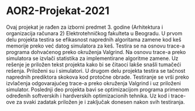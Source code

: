 # AOR2-Projekat-2021
Ovaj projekat je rađen za izborni predmet 3. godine (Arhitektura i organizacija računara 2) Elektrotehničkog fakulteta u Beogradu. 
U prvom delu projekta testira se efikasnost naprednih algoritama zamene kod keš memorije preko već datog simulatora za keš. Testira se na osnovu trace-a programa dohvaćenog preko okruženja Valgrind. Na osnovu trace-a preko simulatora se izvlači statistika za implementirane algoritme zamene. Uz rešenje je priložen tekst projekta kako bi se čitaoci lakše snašli tumačeći rešenja. Priloženi su i simulatori.
U drugom delu projekta testira se tačnost naprednih prediktora skokova kod protočne obrade. Testiranje se vrši preko izvlačenja odgovarajućeg trace-a preko okruženja Valgrind i uz priloženi simulator.
Poslednji deo projekta bavi se optimizacijom programa primenom određenih softverskih i hardverskih optimizacionih tehnika. Uz kod i trace-ove za svaki zadatak priložen je i zaključak donesen nakon svih testiranja.
